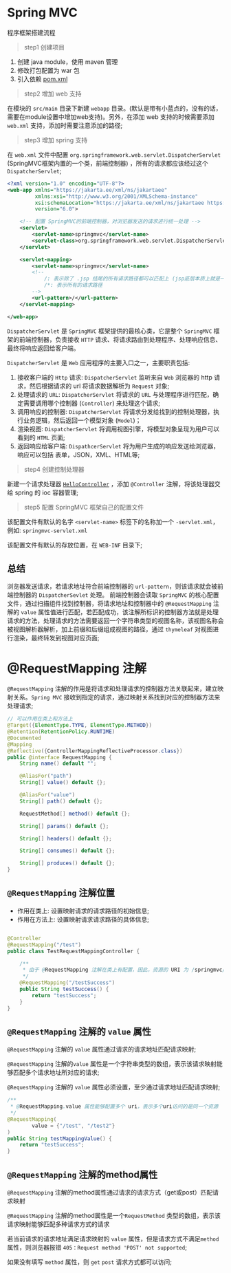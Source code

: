 # Spring MVC

程序框架搭建流程

> step1 创建项目

1. 创建 java module，使用 maven 管理
2. 修改打包配置为 war 包
3. 引入依赖 [pom.xml](./pom.xml)

> step2 增加 web 支持

在模块的 `src/main` 目录下新建 `webapp` 目录。(默认是带有小蓝点的，没有的话，需要在module设置中增加web支持)。另外，在添加 web
支持的时候需要添加 `web.xml` 支持，添加时需要注意添加的路径;

> step3 增加 spring 支持

在 `web.xml` 文件中配置 `org.springframework.web.servlet.DispatcherServlet` (SpringMVC框架内置的一个类，前端控制器)
，所有的请求都应该经过这个 `DispatcherServlet`;

```xml
<?xml version="1.0" encoding="UTF-8"?>
<web-app xmlns="https://jakarta.ee/xml/ns/jakartaee"
         xmlns:xsi="http://www.w3.org/2001/XMLSchema-instance"
         xsi:schemaLocation="https://jakarta.ee/xml/ns/jakartaee https://jakarta.ee/xml/ns/jakartaee/web-app_6_0.xsd"
         version="6.0">

    <!-- 配置 SpringMVC的前端控制器，对浏览器发送的请求进行统一处理 -->
    <servlet>
        <servlet-name>springmvc</servlet-name>
        <servlet-class>org.springframework.web.servlet.DispatcherServlet</servlet-class>
    </servlet>

    <servlet-mapping>
        <servlet-name>springmvc</servlet-name>
        <!--
            /: 表示除了 .jsp 结尾的所有请求路径都可以匹配上 (jsp底层本质上就是一个 servlet，如果是 jsp 的请求，则应交给它自己处理)
            /*: 表示所有的请求路径
        -->
        <url-pattern>/</url-pattern>
    </servlet-mapping>

</web-app>
```

`DispatcherServlet` 是 `SpringMVC` 框架提供的最核心类，它是整个 `SpringMVC` 框架的前端控制器，负责接收 `HTTP`
请求、将请求路由到处理程序、处理响应信息、最终将响应返回给客户端。

`DispatcherServlet` 是 `Web` 应用程序的主要入口之一，主要职责包括:

1. 接收客户端的 `Http` 请求: `DispatcherServlet` 监听来自 `Web` 浏览器的 http 请求，然后根据请求的 url 将请求数据解析为
   `Request` 对象;
2. 处理请求的 `URL`: `DispatcherServlet` 将请求的 `URL` 与处理程序进行匹配，确定需要调用哪个控制器 (`Controller`)
   来处理这个请求;
3. 调用响应的控制器: `DispatcherServlet` 将请求分发给找到的控制处理器，执行业务逻辑，然后返回一个模型对象 (`Model`)；
4. 渲染视图: `DispatcherServlet` 将调用视图引擎，将模型对象呈现为用户可以看到的 `HTML` 页面;
5. 返回响应给客户端: `DispathcerServlet` 将为用户生成的响应发送给浏览器，响应可以包括 表单，JSON，XML、HTML等;

> step4 创建控制处理器

新建一个请求处理器 [`HelloController`](./src/main/java/com/example/spring/controller/HelloController.java) ，添加
`@Controller` 注解，将该处理器交给 spring 的 ioc 容器管理;

> step5 配置 SpringMVC 框架自己的配置文件

该配置文件有默认的名字 `<servlet-name>` 标签下的名称加一个 `-servlet.xml`，例如: `springmvc-servlet.xml`

该配置文件有默认的存放位置，在 `WEB-INF` 目录下;

## 总结

浏览器发送请求，若请求地址符合前端控制器的 `url-pattern`，则该请求就会被前端控制器的 `DispatcherSevlet` 处理。
前端控制器会读取 `SpringMVC` 的核心配置文件，通过扫描组件找到控制器，将请求地址和控制器中的 `@RequestMapping` 注解的
`value` 属性值进行匹配，若匹配成功，该注解所标识的控制器方法就是处理请求的方法，处理请求的方法需要返回一个字符串类型的视图名称，该视图名称会被视图解析器解析，加上前缀和后缀组成视图的路径，通过
`thymeleaf` 对视图进行渲染，最终转发到视图对应页面;

# @RequestMapping 注解

`@RequestMapping` 注解的作用是将请求和处理请求的控制器方法关联起来，建立映射关系。`Spring MVC`
接收到指定的请求，通过映射关系找到对应的控制器方法来处理请求;

```java
// 可以作用在类上和方法上
@Target({ElementType.TYPE, ElementType.METHOD})
@Retention(RetentionPolicy.RUNTIME)
@Documented
@Mapping
@Reflective({ControllerMappingReflectiveProcessor.class})
public @interface RequestMapping {
    String name() default "";

    @AliasFor("path")
    String[] value() default {};

    @AliasFor("value")
    String[] path() default {};

    RequestMethod[] method() default {};

    String[] params() default {};

    String[] headers() default {};

    String[] consumes() default {};

    String[] produces() default {};
}
```

## `@RequestMapping` 注解位置

- 作用在类上: 设置映射请求的请求路径的初始信息;
- 作用在方法上: 设置映射请求请求路径的具体信息;

```java

@Controller
@RequestMapping("/test")
public class TestRequestMappingController {

    /**
     * 由于 @RequestMapping 注解在类上有配置，因此，资源的 URI 为 /springmvc/test/testSuccess.html
     */
    @RequestMapping("/testSuccess")
    public String testSuccess() {
        return "testSuccess";
    }
}
```

## `@RequestMapping` 注解的 `value` 属性

`@RequestMapping` 注解的 `value` 属性通过请求的请求地址匹配请求映射;

`@RequestMapping` 注解的`value` 属性是一个字符串类型的数组，表示该请求映射能够匹配多个请求地址所对应的请求;

`@RequestMapping` 注解的 `value` 属性必须设置，至少通过请求地址匹配请求映射;

```java
/**
 * @RequestMapping.value 属性能够配置多个 uri，表示多个uri访问的是同一个资源
 */
@RequestMapping(
        value = {"/test", "/test2"}
)
public String testMappingValue() {
    return "testSuccess";
}
```

## `@RequestMapping` 注解的method属性

`@RequestMapping` 注解的method属性通过请求的请求方式（get或post）匹配请求映射

`@RequestMapping` 注解的method属性是一个`RequestMethod` 类型的数组，表示该请求映射能够匹配多种请求方式的请求

若当前请求的请求地址满足请求映射的 `value` 属性，但是请求方式不满足`method`属性，则浏览器报错
`405：Request method 'POST' not supported`;

如果没有填写 `method` 属性，则 `get` `post` 请求方式都可以访问;





